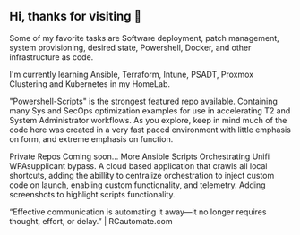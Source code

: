 ## Hi, thanks for visiting 👋


Some of my favorite tasks are Software deployment, patch management, system provisioning, desired state, Powershell, Docker, and other infrastructure as code.

I'm currently learning Ansible, Terraform, Intune, PSADT, Proxmox Clustering and Kubernetes in my HomeLab.


"Powershell-Scripts" is the strongest featured repo available.  Containing many Sys and SecOps optimization examples for use in accelerating T2 and System Administrator workflows.
As you explore, keep in mind much of the code here was created in a very fast paced environment with little emphasis on form, and extreme emphasis on function.

Private Repos Coming soon... More Ansible Scripts Orchestrating Unifi WPAsupplicant bypass.  A cloud based application that crawls all local shortcuts, adding the abillity to centralize orchestration to inject custom code on launch, enabling custom functionality, and telemetry.  Adding screenshots to highlight scripts functionality.

“Effective communication is automating it away—it no longer requires thought, effort, or delay.” | RCautomate.com

<!--
**gsxryan/gsxryan** is a ✨ _special_ ✨ repository because its `README.md` (this file) appears on your GitHub profile.

Here are some ideas to get you started:

- 🔭 I’m currently working on ...
- 🌱 I’m currently learning ...
- 👯 I’m looking to collaborate on ...
- 🤔 I’m looking for help with ...
- 💬 Ask me about ...
- 📫 How to reach me: ...
- 😄 Pronouns: ...
- ⚡ Fun fact: ...
-->
